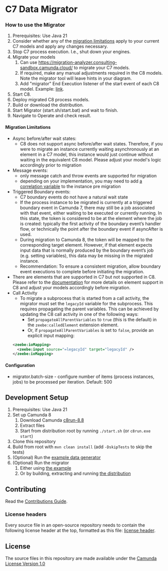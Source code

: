 # C7 Data Migrator

### How to use the Migrator

1. Prerequisites: Use Java 21
2. Consider whether any of the [migration limitations](#migration-limitations) apply to your current C7 models and apply any changes necessary.
1. Stop C7 process execution. I.e., shut down your engines.
2. Migrate your models 
   1. Can use https://migration-analyzer.consulting-sandbox.camunda.cloud/ to migrate your C7 models.
   2. If required, make any manual adjustments required in the C8 models. Note the migrator tool will leave hints in your diagram.
   3. Add "migrator" End Execution listener of the start event of each C8 model. Example: [link](./qa/src/test/resources/io/camunda/migrator/bpmn/c8/simpleProcess.bpmn).
1. Start C8.
1. Deploy migrated C8 process models.
1. Build or download the distribution.
1. Start Migrator (start.sh/start.bat) and wait to finish.
1. Navigate to Operate and check result.

#### Migration Limitations
- Async before/after wait states:
  - C8 does not support async before/after wait states. Therefore, if you were to migrate an instance currently waiting asynchronously at an element in a C7 model, this instance would just continue without waiting in the equivalent C8 model. Please adjust your model's logic accordingly prior to migration
- Message events:
  - only message catch and throw events are supported for migration
  - depending on your implementation, you may need to add [a correlation variable](https://docs.camunda.io/docs/components/modeler/bpmn/message-events/#messages) to the instance pre migration
- Triggered Boundary events:
  - C7 boundary events do not have a natural wait state
  - If the process instance to be migrated is currently at a triggered boundary event in Camunda 7, there may still be a job associated with that event, either waiting to be executed or currently running. In this state, the token is considered to be at the element where the job is created: typically the first activity of the boundary event’s handler flow, or technically the point after the boundary event if asyncAfter is used.
  - During migration to Camunda 8, the token will be mapped to the corresponding target element. However, if that element expects input data that is normally produced by the boundary event’s job (e.g. setting variables), this data may be missing in the migrated instance.
  - Recommendation: To ensure a consistent migration, allow boundary event executions to complete before initiating the migration.
- There are elements that are supported in C7 but not supported in C8. Please refer to the [documentation](https://docs.camunda.io/docs/next/components/modeler/bpmn/bpmn-coverage/) for more details on element support in C8 and adjust your models accordingly before migration.
- Call Activity
   - To migrate a subprocess that is started from a call activity, the migrator must set the `legacyId` variable for the subprocess. This requires propagating the parent variables. This can be achieved by updating the C8 call activity in one of the following ways:  
     - Set `propagateAllParentVariables` to `true` (this is the default) in the `zeebe:calledElement` extension element.  
     - Or, if `propagateAllParentVariables` is set to `false`, provide an explicit input mapping:  
   ```xml
   <zeebe:ioMapping>
     <zeebe:input source="=legacyId" target="legacyId" />
   </zeebe:ioMapping>

#### Configuration

* migrator.batch-size - configure number of items (process instances, jobs) to be processed per iteration. Default: 500


## Development Setup
1. Prerequisites: Use Java 21
1. Set up Camunda 8
   1. Download Camunda [c8run-8.8](https://github.com/camunda/camunda/releases/tag/c8run-8.8)
   1. Extract files
   1. Start from distribution root by running `./start.sh` (or `c8run.exe start`)
1. Clone this repository
1. Build from root with `mvn clean install` (add `-DskipTests` to skip the tests)
1. (Optional) Run the [example data generator](./examples/generate-runtime/src/main/java/io/camunda/migrator/example/ExampleApplication.java)
1. (Optional) Run the migrator
   1. Either using [the example](./examples/migrate-runtime/src/main/java/io/camunda/migrator/example/RuntimeExampleApplication.java)
   1. Or by building, extracting and running [the distribution](./assembly)

## Contributing

Read the [Contributions Guide](https://github.com/camunda/camunda-bpm-platform/blob/master/CONTRIBUTING.md).

### License headers

Every source file in an open-source repository needs to contain the following license header at the top, formatted as this file:
[license header](./license/header.txt).

## License

The source files in this repository are made available under the [Camunda License Version 1.0](./CAMUNDA-LICENSE-1.0.txt)
